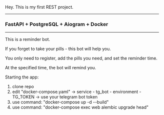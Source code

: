 Hey. This is my first REST project.
___
### **FastAPI + PostgreSQL + Aiogram + Docker**
___
This is a reminder bot.

If you forget to take your pills - this bot will help you.

You only need to register, add the pills you need, and set the reminder time.

At the specified time, the bot will remind you.


Starting the app:
1) clone repo
2) edit "docker-compose.yaml" -> service - tg_bot - environment - TG_TOKEN -> use your telegram bot token
3) use command: "docker-compose up -d --build"
4) use command: "docker-compose exec web alembic upgrade head"


